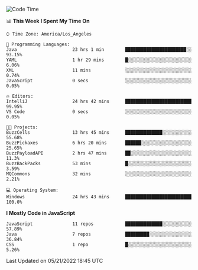 <!--START_SECTION:waka-->
![Code Time](http://img.shields.io/badge/Code%20Time-0%20secs-blue)

📊 **This Week I Spent My Time On** 

```text
⌚︎ Time Zone: America/Los_Angeles

💬 Programming Languages: 
Java                     23 hrs 1 min        ███████████████████████░░   93.15% 
YAML                     1 hr 29 mins        █░░░░░░░░░░░░░░░░░░░░░░░░   6.06% 
XML                      11 mins             ░░░░░░░░░░░░░░░░░░░░░░░░░   0.74% 
JavaScript               0 secs              ░░░░░░░░░░░░░░░░░░░░░░░░░   0.05%

🔥 Editors: 
IntelliJ                 24 hrs 42 mins      █████████████████████████   99.95% 
VS Code                  0 secs              ░░░░░░░░░░░░░░░░░░░░░░░░░   0.05%

🐱‍💻 Projects: 
BuzzCells                13 hrs 45 mins      ██████████████░░░░░░░░░░░   55.68% 
BuzzPickaxes             6 hrs 20 mins       ██████░░░░░░░░░░░░░░░░░░░   25.65% 
BuzzPayloadAPI           2 hrs 47 mins       ██░░░░░░░░░░░░░░░░░░░░░░░   11.3% 
BuzzBackPacks            53 mins             █░░░░░░░░░░░░░░░░░░░░░░░░   3.59% 
MQCommons                32 mins             ░░░░░░░░░░░░░░░░░░░░░░░░░   2.21%

💻 Operating System: 
Windows                  24 hrs 43 mins      █████████████████████████   100.0%

```

**I Mostly Code in JavaScript** 

```text
JavaScript               11 repos            ██████████████░░░░░░░░░░░   57.89% 
Java                     7 repos             █████████░░░░░░░░░░░░░░░░   36.84% 
CSS                      1 repo              █░░░░░░░░░░░░░░░░░░░░░░░░   5.26%

```



 Last Updated on 05/21/2022 18:45 UTC
<!--END_SECTION:waka-->
